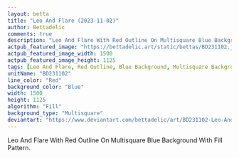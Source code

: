 ```yaml
---
layout: betta
title: "Leo And Flare (2023-11-02)"
author: Bettadelic
comments: true
description: "Leo And Flare With Red Outline On Multisquare Blue Background With Fill Pattern."
actpub_featured_image: "https://bettadelic.art/static/bettas/BD231102.jpg"
actpub_featured_image_width: 1500
actpub_featured_image_height: 1125
tags: [Leo And Flare, Red Outline, Blue Background, Multisquare Background Pattern, Fill Pattern, November 2023]
unitName: "BD231102"
line_color: "Red"
background_color: "Blue"
width: 1500
height: 1125
algorithm: "Fill"
background_type: "Multisquare"
deviantart: "https://www.deviantart.com/bettadelic/art/BD231102-Leo-And-Flare-2023-11-02-992018661"
---
```


Leo And Flare With Red Outline On Multisquare Blue Background With Fill Pattern.
